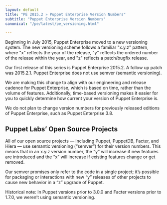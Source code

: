```yaml
---
layout: default
title: "PE 2015.2 » Puppet Enterprise Version Numbers"
subtitle: "Puppet Enterprise Version Numbers"
canonical: "/pe/latest/pe_versioning.html"

---
```


Beginning in July 2015, Puppet Enterprise moved to a new versioning system. The new versioning scheme follows a familiar "x.y.z" pattern, where "x" reflects the year of the release, "y" reflects the ordered number of the release within the year, and "z" reflects a patch/bugfix release.

Our first release of this series is Puppet Enterprise 2015.2. A follow up patch was 2015.2.1. Puppet Enterprise does not use semver (semantic versioning).

We are making this change to align with our engineering and release cadence for Puppet Enterprise, which is based on time, rather than the volume of features. Additionally, time-based versioning makes it easier for you to quickly determine how current your version of Puppet Enterprise is.

We do not plan to change version numbers for previously released editions of Puppet Enterprise, such as Puppet Enterprise 3.8.

## Puppet Labs’ Open Source Projects

All of our open source projects — including Puppet, PuppetDB, Facter, and Hiera — use semantic versioning (“semver”) for their version numbers. This means that in an x.y.z version number, the “y” will increase if new features are introduced and the “x” will increase if existing features change or get removed.

Our semver promises only refer to the code in a single project; it’s possible for packaging or interactions with new “y” releases of other projects to cause new behavior in a “z” upgrade of Puppet.

Historical note: In Puppet versions prior to 3.0.0 and Facter versions prior to 1.7.0, we weren’t using semantic versioning.

